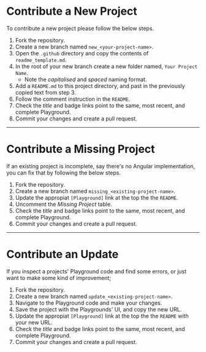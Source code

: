 # Contribute a New Project
To contribute a new project please follow the below steps.
  1. Fork the repository.
  1. Create a new branch named `new_<your-project-name>`.
  1. Open the `.github` directory and copy the contents of `readme_template.md`.
  1. In the root of your new branch create a new folder named, `Your Project Name`.
     * Note the _capitalised_ and _spaced_ naming format.
  1. Add a `README.md` to this project directory, and past in the previously copied text from step 3.
  1. Follow the comment instruction in the `README`.
  1. Check the _title_ and badge links point to the same, most recent, and complete Playground.
  1. Commit your changes and create a pull request.
  
---

# Contribute a Missing Project
If an existing project is incomplete, say there's no Angular implementation, you can fix that by following the below steps.
  1. Fork the repository.
  1. Create a new branch named `missing_<existing-project-name>`.
  1. Update the appropiat `[Playground]` link at the top the the `README`.
  1. Uncomment the _Missing Project_ table.
  1. Check the _title_ and badge links point to the same, most recent, and complete Playground.
  1. Commit your changes and create a pull request.
  
---

# Contribute an Update
If you inspect a projects' Playground code and find some errors, or just want to make some kind of improvement;
  1. Fork the repository.
  1. Create a new branch named `update_<existing-project-name>`.
  1. Navigate to the Playground code and make your changes.
  1. Save the project with the Playgrounds' UI, and copy the new URL.
  1. Update the appropiat `[Playground]` link at the top the the `README` with your new URL.
  1. Check the _title_ and badge links point to the same, most recent, and complete Playground.
  1. Commit your changes and create a pull request.
